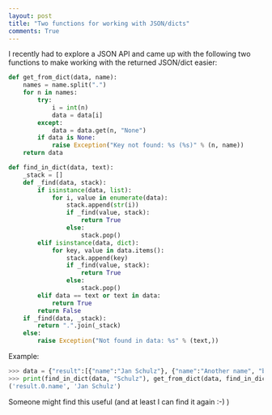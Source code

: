 ```yaml
---
layout: post
title: "Two functions for working with JSON/dicts"
comments: True
---
```


I recently had to explore a JSON API and came up with the following two functions to make working with the returned JSON/dict easier:

```python
def get_from_dict(data, name):
    names = name.split(".")
    for n in names:
        try: 
            i = int(n)
            data = data[i]
        except:
            data = data.get(n, "None")
        if data is None:
            raise Exception("Key not found: %s (%s)" % (n, name))
    return data

def find_in_dict(data, text):
    _stack = []
    def _find(data, stack):
        if isinstance(data, list):
            for i, value in enumerate(data):
                stack.append(str(i))
                if _find(value, stack):
                    return True
                else:
                    stack.pop()
        elif isinstance(data, dict):
            for key, value in data.items():
                stack.append(key)
                if _find(value, stack):
                    return True
                else:
                    stack.pop()
        elif data == text or text in data:
            return True
        return False 
    if _find(data, _stack):
        return ".".join(_stack)
    else:
        raise Exception("Not found in data: %s" % (text,))
```

Example:

```python
>>> data = {"result":[{"name":"Jan Schulz"}, {"name":"Another name", "bday":"1.1.2000"}]}
>>> print(find_in_dict(data, "Schulz"), get_from_dict(data, find_in_dict(data, "Schulz")))
('result.0.name', 'Jan Schulz')
```

Someone might find this useful (and at least I can find it again :-) )
